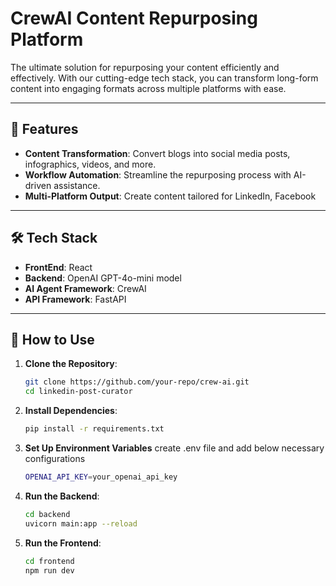 # CrewAI Content Repurposing Platform

The ultimate solution for repurposing your content efficiently and effectively. With our cutting-edge tech stack, you can transform long-form content into engaging formats across multiple platforms with ease.

---

## 🚀 Features

- **Content Transformation**: Convert blogs into social media posts, infographics, videos, and more.
- **Workflow Automation**: Streamline the repurposing process with AI-driven assistance.
- **Multi-Platform Output**: Create content tailored for LinkedIn, Facebook

---

## 🛠️ Tech Stack

- **FrontEnd**: React
- **Backend**: OpenAI GPT-4o-mini model
- **AI Agent Framework**: CrewAI
- **API Framework**: FastAPI

---

## 📖 How to Use

1. **Clone the Repository**:

   ```bash
   git clone https://github.com/your-repo/crew-ai.git
   cd linkedin-post-curator
   ```

2. **Install Dependencies**:

   ```bash
   pip install -r requirements.txt
   ```

3. **Set Up Environment Variables**
   create .env file and add below necessary configurations

   ```bash
   OPENAI_API_KEY=your_openai_api_key
   ```

4. **Run the Backend**:

   ```bash
   cd backend
   uvicorn main:app --reload
   ```

5. **Run the Frontend**:
   ```bash
   cd frontend
   npm run dev
   ```
